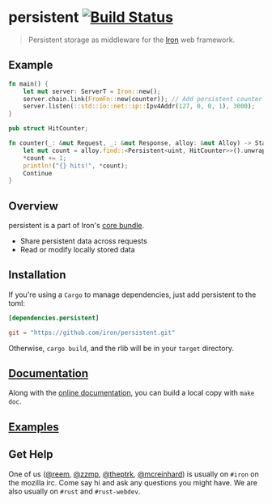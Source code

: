 persistent [![Build Status](https://secure.travis-ci.org/iron/persistent.png?branch=master)](https://travis-ci.org/iron/persistent)
====

> Persistent storage as middleware for the [Iron](https://github.com/iron/iron) web framework.

## Example

```rust
fn main() {
    let mut server: ServerT = Iron::new();
    server.chain.link(FromFn::new(counter)); // Add persistent counter to the server's stack
    server.listen(::std::io::net::ip::Ipv4Addr(127, 0, 0, 1), 3000);
}

pub struct HitCounter;

fn counter(_: &mut Request, _: &mut Response, alloy: &mut Alloy) -> Status {
    let mut count = alloy.find::<Persistent<uint, HitCounter>>().unwrap().data.write();
    *count += 1;
    println!("{} hits!", *count);
    Continue
}
```

## Overview

persistent is a part of Iron's [core bundle](https://github.com/iron/core).

- Share persistent data across requests
- Read or modify locally stored data

## Installation

If you're using a `Cargo` to manage dependencies, just add persistent to the toml:

```toml
[dependencies.persistent]

git = "https://github.com/iron/persistent.git"
```

Otherwise, `cargo build`, and the rlib will be in your `target` directory.

## [Documentation](http://docs.ironframework.io/core/persistent)

Along with the [online documentation](http://docs.ironframework.io/core/persistent),
you can build a local copy with `make doc`.

## [Examples](/examples)

## Get Help

One of us ([@reem](https://github.com/reem/), [@zzmp](https://github.com/zzmp/),
[@theptrk](https://github.com/theptrk/), [@mcreinhard](https://github.com/mcreinhard))
is usually on `#iron` on the mozilla irc. Come say hi and ask any questions you might have.
We are also usually on `#rust` and `#rust-webdev`.
